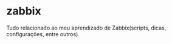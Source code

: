 # zabbix
Tudo relacionado ao meu aprendizado de Zabbix(scripts, dicas, configurações, entre outros).

